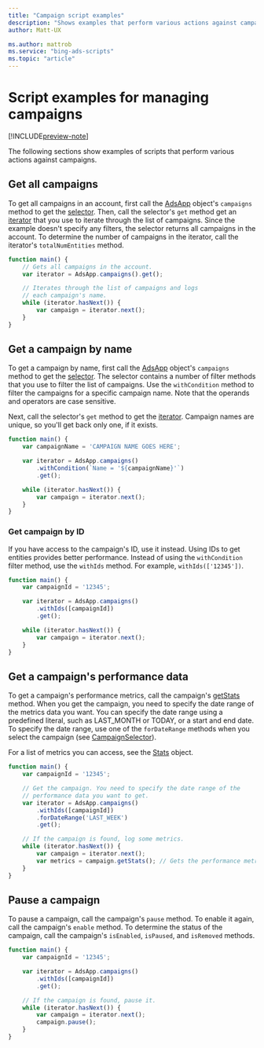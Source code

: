 ```yaml
---
title: "Campaign script examples"
description: "Shows examples that perform various actions against campaigns."
author: Matt-UX

ms.author: mattrob
ms.service: "bing-ads-scripts"
ms.topic: "article"
---
```


# Script examples for managing campaigns

[!INCLUDE[preview-note](../includes/preview-note.md)]

The following sections show examples of scripts that perform various actions against campaigns.


## Get all campaigns

To get all campaigns in an account, first call the [AdsApp](../reference/AdsApp.md) object's `campaigns` method to get the [selector](../reference/CampaignSelector.md). Then, call the selector's `get` method get an [iterator](../reference/CampaignIterator.md) that you use to iterate through the list of campaigns. Since the example doesn't specify any filters, the selector returns all campaigns in the account. To determine the number of campaigns in the iterator, call the iterator's `totalNumEntities` method.


```javascript
function main() {
    // Gets all campaigns in the account.
    var iterator = AdsApp.campaigns().get();

    // Iterates through the list of campaigns and logs 
    // each campaign's name.
    while (iterator.hasNext()) {
        var campaign = iterator.next();
    }
}
```

## Get a campaign by name

To get a campaign by name, first call the [AdsApp](../reference/AdsApp.md) object's `campaigns` method to get the [selector](../reference/CampaignSelector.md). The selector contains a number of filter methods that you use to filter the list of campaigns. Use the `withCondition` method to filter the campaigns for a specific campaign name. Note that the operands and operators are case sensitive.

Next, call the selector's `get` method to get the [iterator](../reference/AdGroupIterator.md). Campaign names are unique, so you'll get back only one, if it exists. 


```javascript
function main() {
    var campaignName = 'CAMPAIGN NAME GOES HERE';

    var iterator = AdsApp.campaigns()
        .withCondition(`Name = '${campaignName}'`)
        .get();

    while (iterator.hasNext()) {
        var campaign = iterator.next();
    }
}
```

### Get campaign by ID

If you have access to the campaign's ID, use it instead. Using IDs to get entities provides better performance. Instead of using the `withCondition` filter method, use the `withIds` method. For example, `withIds(['12345'])`.


```javascript
function main() {
    var campaignId = '12345';

    var iterator = AdsApp.campaigns()
        .withIds([campaignId])
        .get();

    while (iterator.hasNext()) {
        var campaign = iterator.next();
    }
}
```


## Get a campaign's performance data

To get a campaign's performance metrics, call the campaign's [getStats](../reference/Campaign.md#getstats) method. When you get the campaign, you need to specify the date range of the metrics data you want. You can specify the date range using a predefined literal, such as LAST_MONTH or TODAY, or a start and end date. To specify the date range, use one of the `forDateRange` methods when you select the campaign (see [CampaignSelector](../reference/CampaignSelector.md)). 

For a list of metrics you can access, see the [Stats](../reference/Stats.md) object.


```javascript
function main() {
    var campaignId = '12345';

    // Get the campaign. You need to specify the date range of the
    // performance data you want to get.
    var iterator = AdsApp.campaigns()
        .withIds([campaignId])
        .forDateRange('LAST_WEEK')
        .get();

    // If the campaign is found, log some metrics.
    while (iterator.hasNext()) {
        var campaign = iterator.next();
        var metrics = campaign.getStats(); // Gets the performance metrics.
    }
}
```

## Pause a campaign

To pause a campaign, call the campaign's `pause` method. To enable it again, call the campaign's `enable` method. To determine the status of the campaign, call the campaign's `isEnabled`, `isPaused`, and `isRemoved` methods.


```javascript
function main() {
    var campaignId = '12345';

    var iterator = AdsApp.campaigns()
        .withIds([campaignId])
        .get();

    // If the campaign is found, pause it.
    while (iterator.hasNext()) {
        var campaign = iterator.next();
        campaign.pause();
    }
}
```

<!--
## Get a campaign's device bid modifiers
```javascript
function getCampaignBidModifiers() {
  var campaignName = 'YOUR CAMPAIGN NAME';
  var campaignIterator = AdsApp.campaigns()
      .withCondition('Name = "' + campaignName + '"')
      .get();
  if (campaignIterator.hasNext()) {
    var campaign = campaignIterator.next();
    Logger.log('Campaign name: ' + campaign.getName());

    var platformIterator = campaign.targeting().platforms().get();
    while (platformIterator.hasNext()) {
      var platform = platformIterator.next();
      Logger.log(platform.getName() + ' bid modifier: ' +
          platform.getBidModifier());
    }
  }
```
-->
